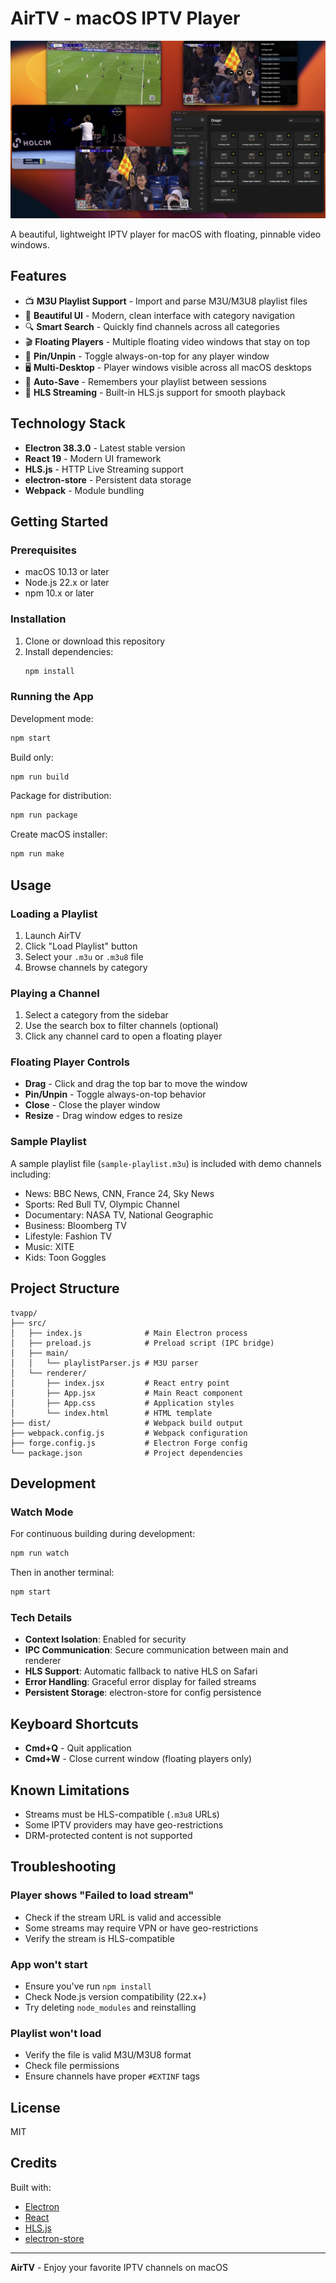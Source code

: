# AirTV - macOS IPTV Player

![AirTV Screenshot](screenshot.png)

A beautiful, lightweight IPTV player for macOS with floating, pinnable video windows.

## Features

- 📺 **M3U Playlist Support** - Import and parse M3U/M3U8 playlist files
- 🎨 **Beautiful UI** - Modern, clean interface with category navigation
- 🔍 **Smart Search** - Quickly find channels across all categories
- 🎬 **Floating Players** - Multiple floating video windows that stay on top
- 📌 **Pin/Unpin** - Toggle always-on-top for any player window
- 🖥️ **Multi-Desktop** - Player windows visible across all macOS desktops
- 💾 **Auto-Save** - Remembers your playlist between sessions
- 🎯 **HLS Streaming** - Built-in HLS.js support for smooth playback

## Technology Stack

- **Electron 38.3.0** - Latest stable version
- **React 19** - Modern UI framework
- **HLS.js** - HTTP Live Streaming support
- **electron-store** - Persistent data storage
- **Webpack** - Module bundling

## Getting Started

### Prerequisites

- macOS 10.13 or later
- Node.js 22.x or later
- npm 10.x or later

### Installation

1. Clone or download this repository
2. Install dependencies:
   ```bash
   npm install
   ```

### Running the App

Development mode:
```bash
npm start
```

Build only:
```bash
npm run build
```

Package for distribution:
```bash
npm run package
```

Create macOS installer:
```bash
npm run make
```

## Usage

### Loading a Playlist

1. Launch AirTV
2. Click "Load Playlist" button
3. Select your `.m3u` or `.m3u8` file
4. Browse channels by category

### Playing a Channel

1. Select a category from the sidebar
2. Use the search box to filter channels (optional)
3. Click any channel card to open a floating player

### Floating Player Controls

- **Drag** - Click and drag the top bar to move the window
- **Pin/Unpin** - Toggle always-on-top behavior
- **Close** - Close the player window
- **Resize** - Drag window edges to resize

### Sample Playlist

A sample playlist file (`sample-playlist.m3u`) is included with demo channels including:
- News: BBC News, CNN, France 24, Sky News
- Sports: Red Bull TV, Olympic Channel
- Documentary: NASA TV, National Geographic
- Business: Bloomberg TV
- Lifestyle: Fashion TV
- Music: XITE
- Kids: Toon Goggles

## Project Structure

```
tvapp/
├── src/
│   ├── index.js              # Main Electron process
│   ├── preload.js            # Preload script (IPC bridge)
│   ├── main/
│   │   └── playlistParser.js # M3U parser
│   └── renderer/
│       ├── index.jsx         # React entry point
│       ├── App.jsx           # Main React component
│       ├── App.css           # Application styles
│       └── index.html        # HTML template
├── dist/                     # Webpack build output
├── webpack.config.js         # Webpack configuration
├── forge.config.js           # Electron Forge config
└── package.json              # Project dependencies
```

## Development

### Watch Mode

For continuous building during development:
```bash
npm run watch
```

Then in another terminal:
```bash
npm start
```

### Tech Details

- **Context Isolation**: Enabled for security
- **IPC Communication**: Secure communication between main and renderer
- **HLS Support**: Automatic fallback to native HLS on Safari
- **Error Handling**: Graceful error display for failed streams
- **Persistent Storage**: electron-store for config persistence

## Keyboard Shortcuts

- **Cmd+Q** - Quit application
- **Cmd+W** - Close current window (floating players only)

## Known Limitations

- Streams must be HLS-compatible (`.m3u8` URLs)
- Some IPTV providers may have geo-restrictions
- DRM-protected content is not supported

## Troubleshooting

### Player shows "Failed to load stream"
- Check if the stream URL is valid and accessible
- Some streams may require VPN or have geo-restrictions
- Verify the stream is HLS-compatible

### App won't start
- Ensure you've run `npm install`
- Check Node.js version compatibility (22.x+)
- Try deleting `node_modules` and reinstalling

### Playlist won't load
- Verify the file is valid M3U/M3U8 format
- Check file permissions
- Ensure channels have proper `#EXTINF` tags

## License

MIT

## Credits

Built with:
- [Electron](https://www.electronjs.org/)
- [React](https://react.dev/)
- [HLS.js](https://github.com/video-dev/hls.js/)
- [electron-store](https://github.com/sindresorhus/electron-store)

---

**AirTV** - Enjoy your favorite IPTV channels on macOS
